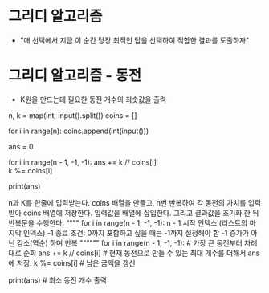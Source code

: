 # 그리디 알고리즘
- "매 선택에서 지금 이 순간 당장 최적인 답을 선택하여 적합한 결과를 도출하자"

# 그리디 알고리즘 - 동전
-  K원을 만드는데 필요한 동전 개수의 최솟값을 출력


n, k = map(int, input().split())
coins = []

for i in range(n):
    coins.append(int(input()))

ans = 0

for i in range(n - 1, -1, -1):
    ans += k // coins[i]  
    k %= coins[i]        

print(ans)

n과 K를 한줄에 입력받는다.
coins 배열을 만들고, 
n번 반복하여 각 동전의 가치를 입력받아 coins 배열에 저장한다.
입력값을 배열에 삽입한다.
그리고 결과값을 초기화 한 뒤 반복문을 수행한다.
""""
for i in range(n - 1, -1, -1):
n - 1	시작 인덱스 (리스트의 마지막 인덱스)
-1	종료 조건: 0까지 포함하고 싶을 때는 -1까지 설정해야 함
-1	증가가 아닌 감소(역순) 하며 반복
""""""
for i in range(n - 1, -1, -1):      # 가장 큰 동전부터 차례대로 순회
    ans += k // coins[i]           # 현재 동전으로 만들 수 있는 최대 개수를 더해서 ans에 저장.
    k %= coins[i]                  # 남은 금액을 갱신

print(ans)                         # 최소 동전 개수 출력
